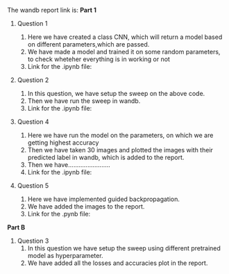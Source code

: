 The wandb report link is: 
**Part 1**
1. Question 1
    1. Here we have created a class CNN, which will return a model based on different parameters,which are passed. 
    2. We have made a model and trained it on some random parameters, to check wheteher everything is in working or not
    3. Link for the .ipynb file: 
2. Question 2
    1. In this question, we have setup the sweep on the above code.
    2. Then we have run the sweep in wandb.
    3. Link for the .ipynb file:
3. Question 4
    1. Here we have run the model on the parameters, on which we are getting highest accuracy
    2. Then we have taken 30 images and plotted the images with their predicted label in wandb, which is added to the report.
    3. Then we have........................
    4. Link for the .ipynb file:
    
 4. Question 5
    1. Here we have implemented guided backpropagation.
    2. We have added the images to the report.
    3. Link for the .pynb file:

**Part B**
 1. Question 3
    1. In this question we have setup the sweep using different pretrained model as hyperparameter.
    2. We have added all the losses and accuracies plot in the report.
